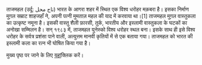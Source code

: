 ताजमहल (उर्दू: تاج محل) भारत के आगरा शहर में स्थित एक विश्व धरोहर मक़बरा है। इसका निर्माण मुग़ल सम्राट शाहजहाँ ने, अपनी पत्नी मुमताज़ महल की याद में करवाया था।[1] ताजमहल मुग़ल वास्तुकला का उत्कृष्ट नमूना है। इसकी वास्तु शैली फ़ारसी, तुर्क, भारतीय और इस्लामी वास्तुकला के घटकों का अनोखा सम्मिलन है। सन् १९८३ में, ताजमहल युनेस्को विश्व धरोहर स्थल बना। इसके साथ ही इसे विश्व धरोहर के सर्वत्र प्रशंसा पाने वाली, अत्युत्तम मानवी कृतियों में से एक बताया गया। ताजमहल को भारत की इस्लामी कला का रत्न भी घोषित किया गया है।

मुख्य पृष्ठ पर जाने के लिए [यहां](hindi/bollywood.md)क्लिक करें।